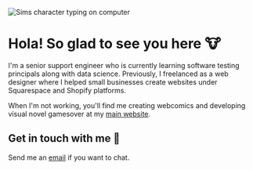 ![Sims character typing on computer](https://pbs.twimg.com/media/Efd-aUcWsAIr--M?format=jpg&name=large)

# Hola! So glad to see you here 🐮

I'm a senior support engineer who is currently learning software testing principals along with data science. Previously, I freelanced as a web designer where I helped small businesses create websites under Squarespace and Shopify platforms. 

When I'm not working, you'll find me creating webcomics and developing visual novel gamesover at my [main website](http://redlotusdesignz.com).

## Get in touch with me 💬

Send me an [email](mailto:dchin@redlotusdesignz.com) if you want to chat.
